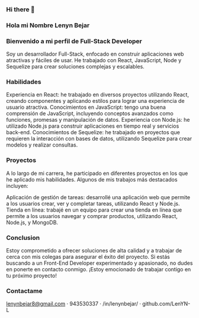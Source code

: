 ### Hi there 👋
### Hola mi Nombre Lenyn Bejar

### Bienvenido a mi perfil de Full-Stack Developer
Soy un desarrollador Full-Stack, enfocado en construir aplicaciones web atractivas y fáciles de usar. He trabajado con React, JavaScript, Node y Sequelize para crear soluciones complejas y escalables.

### Habilidades
Experiencia en React: he trabajado en diversos proyectos utilizando React, creando componentes y aplicando estilos para lograr una experiencia de usuario atractiva.
Conocimientos en JavaScript: tengo una buena comprensión de JavaScript, incluyendo conceptos avanzados como funciones, promesas y manipulación de datos.
Experiencia con Node.js: he utilizado Node.js para construir aplicaciones en tiempo real y servicios back-end.
Conocimientos de Sequelize: he trabajado en proyectos que requieren la interacción con bases de datos, utilizando Sequelize para crear modelos y realizar consultas.

### Proyectos
A lo largo de mi carrera, he participado en diferentes proyectos en los que he aplicado mis habilidades. Algunos de mis trabajos más destacados incluyen:

Aplicación de gestión de tareas: desarrollé una aplicación web que permite a los usuarios crear, ver y completar tareas, utilizando React y Node.js.
Tienda en línea: trabajé en un equipo para crear una tienda en línea que permite a los usuarios navegar y comprar productos, utilizando React, Node.js, y MongoDB.

### Conclusion
Estoy comprometido a ofrecer soluciones de alta calidad y a trabajar de cerca con mis colegas para asegurar el éxito del proyecto. Si estás buscando a un Front-End Developer experimentado y apasionado, no dudes en ponerte en contacto conmigo. ¡Estoy emocionado de trabajar contigo en tu próximo proyecto!

### Contactame
lenynbejar8@gmail.com · 943530337 · /in/lenynbejar/ · github.com/LenYN-L 
